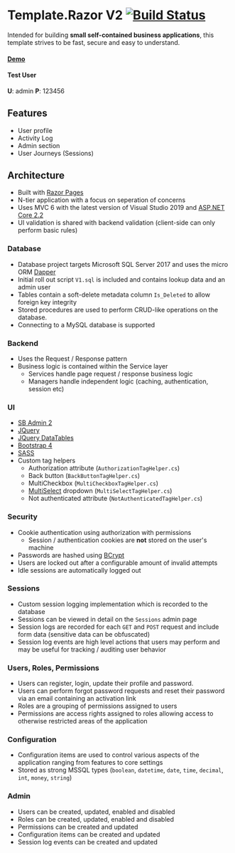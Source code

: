 # Template.Razor V2 [![Build Status](https://dev.azure.com/adrianbrink/TemplateV2.Razor/_apis/build/status/thewebchameleon.TemplateV2.Razor?branchName=master)](https://dev.azure.com/adrianbrink/TemplateV2.Razor/_build/latest?definitionId=21&branchName=master)
Intended for building **small self-contained business applications**, this template strives to be fast, secure and easy to understand.
#### [Demo](https://templatev2-razor.azurewebsites.net/)
#### Test User
**U**: admin
**P**: 123456

## Features
 - User profile
 - Activity Log
 - Admin section
 - User Journeys (Sessions)


## Architecture
 - Built with [Razor Pages](https://docs.microsoft.com/en-us/aspnet/core/razor-pages)
 - N-tier application with a focus on seperation of concerns
 - Uses MVC 6 with the latest version of Visual Studio 2019 and [ASP.NET Core 2.2](https://asp.net)
 - UI validation is shared with backend validation (client-side can only perform basic rules)

### Database
- Database project targets Microsoft SQL Server 2017 and uses the micro ORM [Dapper](https://github.com/StackExchange/Dapper)
- Initial roll out script `V1.sql` is included and contains lookup data and an admin user
- Tables contain a soft-delete metadata column `Is_Deleted` to allow foreign key integrity
- Stored procedures are used to perform CRUD-like operations on the database.
- Connecting to a MySQL database is supported

### Backend
- Uses the Request / Response pattern
- Business logic is contained within the Service layer
  - Services handle page request / response business logic
  - Managers handle independent logic (caching, authentication, session etc)

### UI
- [SB Admin 2](https://startbootstrap.com/themes/sb-admin-2/)
- [JQuery](https://jquery.com/)
- [JQuery DataTables](https://datatables.net/)
- [Bootstrap 4](https://getbootstrap.com/)
- [SASS](https://sass-lang.com/)
- Custom tag helpers
	- Authorization attribute (`AuthorizationTagHelper.cs`)
	- Back button (`BackButtonTagHelper.cs`)
	- MultiCheckbox (`MultiCheckboxTagHelper.cs`)
	- [MultiSelect](https://developer.snapappointments.com/bootstrap-select/) dropdown (`MultiSelectTagHelper.cs`)
	- Not authenticated attribute (`NotAuthenticatedTagHelper.cs`)

### Security
- Cookie authentication using authorization with permissions
	- Session / authentication cookies are **not** stored on the user's machine
- Passwords are hashed using [BCrypt](https://github.com/BcryptNet/bcrypt.net)
- Users are locked out after a configurable amount of invalid attempts
- Idle sessions are automatically logged out

### Sessions
- Custom session logging implementation which is recorded to the database
- Sessions can be viewed in detail on the `Sessions` admin page
- Session logs are recorded for each `GET` and `POST` request and include form data (sensitive data can be obfuscated)
- Session log events are high level actions that users may perform and may be useful for tracking / auditing user behavior

### Users, Roles, Permissions
- Users can register, login, update their profile and password.
- Users can perform forgot password requests and reset their password via an email containing an activation link
- Roles are a grouping of permissions assigned to users
- Permissions are access rights assigned to roles allowing access to otherwise restricted areas of the application

### Configuration
- Configuration items are used to control various aspects of the application ranging from features to core settings
- Stored as strong MSSQL types (`boolean`, `datetime`, `date`, `time`, `decimal`, `int`, `money`, `string`)

### Admin
- Users can be created, updated, enabled and disabled
- Roles can be created, updated, enabled and disabled
- Permissions can be created and updated
- Configuration items can be created and updated
- Session log events can be created and updated
